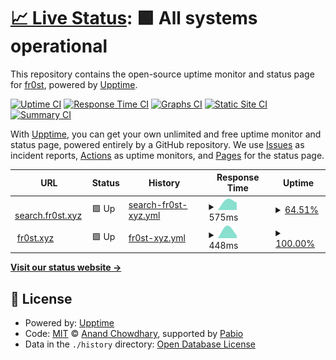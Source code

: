 # [📈 Live Status](https://status.fr0st.xyz): <!--live status--> **🟩 All systems operational**

This repository contains the open-source uptime monitor and status page for [fr0st](https://fr0st.xyz), powered by [Upptime](https://github.com/upptime/upptime).

[![Uptime CI](https://github.com/fr0st-iwnl/status.fr0st.xyz/workflows/Uptime%20CI/badge.svg)](https://github.com/fr0st-iwnl/status.fr0st.xyz/actions?query=workflow%3A%22Uptime+CI%22)
[![Response Time CI](https://github.com/fr0st-iwnl/status.fr0st.xyz/workflows/Response%20Time%20CI/badge.svg)](https://github.com/fr0st-iwnl/status.fr0st.xyz/actions?query=workflow%3A%22Response+Time+CI%22)
[![Graphs CI](https://github.com/fr0st-iwnl/status.fr0st.xyz/workflows/Graphs%20CI/badge.svg)](https://github.com/fr0st-iwnl/status.fr0st.xyz/actions?query=workflow%3A%22Graphs+CI%22)
[![Static Site CI](https://github.com/fr0st-iwnl/status.fr0st.xyz/workflows/Static%20Site%20CI/badge.svg)](https://github.com/fr0st-iwnl/status.fr0st.xyz/actions?query=workflow%3A%22Static+Site+CI%22)
[![Summary CI](https://github.com/fr0st-iwnl/status.fr0st.xyz/workflows/Summary%20CI/badge.svg)](https://github.com/fr0st-iwnl/status.fr0st.xyz/actions?query=workflow%3A%22Summary+CI%22)

With [Upptime](https://upptime.js.org), you can get your own unlimited and free uptime monitor and status page, powered entirely by a GitHub repository. We use [Issues](https://github.com/fr0st-iwnl/status.fr0st.xyz/issues) as incident reports, [Actions](https://github.com/fr0st-iwnl/status.fr0st.xyz/actions) as uptime monitors, and [Pages](https://status.fr0st.xyz) for the status page.

<!--start: status pages-->
<!-- This summary is generated by Upptime (https://github.com/upptime/upptime) -->
<!-- Do not edit this manually, your changes will be overwritten -->
<!-- prettier-ignore -->
| URL | Status | History | Response Time | Uptime |
| --- | ------ | ------- | ------------- | ------ |
| <img alt="" src="https://icons.duckduckgo.com/ip3/search.fr0st.xyz.ico" height="13"> [search.fr0st.xyz](https://search.fr0st.xyz/) | 🟩 Up | [search-fr0st-xyz.yml](https://github.com/fr0st-iwnl/status.fr0st.xyz/commits/HEAD/history/search-fr0st-xyz.yml) | <details><summary><img alt="Response time graph" src="./graphs/search-fr0st-xyz/response-time-week.png" height="20"> 575ms</summary><br><a href="https://status.fr0st.xyz/history/search-fr0st-xyz"><img alt="Response time 575" src="https://img.shields.io/endpoint?url=https%3A%2F%2Fraw.githubusercontent.com%2Ffr0st-iwnl%2Fstatus.fr0st.xyz%2FHEAD%2Fapi%2Fsearch-fr0st-xyz%2Fresponse-time.json"></a><br><a href="https://status.fr0st.xyz/history/search-fr0st-xyz"><img alt="24-hour response time 575" src="https://img.shields.io/endpoint?url=https%3A%2F%2Fraw.githubusercontent.com%2Ffr0st-iwnl%2Fstatus.fr0st.xyz%2FHEAD%2Fapi%2Fsearch-fr0st-xyz%2Fresponse-time-day.json"></a><br><a href="https://status.fr0st.xyz/history/search-fr0st-xyz"><img alt="7-day response time 575" src="https://img.shields.io/endpoint?url=https%3A%2F%2Fraw.githubusercontent.com%2Ffr0st-iwnl%2Fstatus.fr0st.xyz%2FHEAD%2Fapi%2Fsearch-fr0st-xyz%2Fresponse-time-week.json"></a><br><a href="https://status.fr0st.xyz/history/search-fr0st-xyz"><img alt="30-day response time 575" src="https://img.shields.io/endpoint?url=https%3A%2F%2Fraw.githubusercontent.com%2Ffr0st-iwnl%2Fstatus.fr0st.xyz%2FHEAD%2Fapi%2Fsearch-fr0st-xyz%2Fresponse-time-month.json"></a><br><a href="https://status.fr0st.xyz/history/search-fr0st-xyz"><img alt="1-year response time 575" src="https://img.shields.io/endpoint?url=https%3A%2F%2Fraw.githubusercontent.com%2Ffr0st-iwnl%2Fstatus.fr0st.xyz%2FHEAD%2Fapi%2Fsearch-fr0st-xyz%2Fresponse-time-year.json"></a></details> | <details><summary><a href="https://status.fr0st.xyz/history/search-fr0st-xyz">64.51%</a></summary><a href="https://status.fr0st.xyz/history/search-fr0st-xyz"><img alt="All-time uptime 64.51%" src="https://img.shields.io/endpoint?url=https%3A%2F%2Fraw.githubusercontent.com%2Ffr0st-iwnl%2Fstatus.fr0st.xyz%2FHEAD%2Fapi%2Fsearch-fr0st-xyz%2Fuptime.json"></a><br><a href="https://status.fr0st.xyz/history/search-fr0st-xyz"><img alt="24-hour uptime 64.51%" src="https://img.shields.io/endpoint?url=https%3A%2F%2Fraw.githubusercontent.com%2Ffr0st-iwnl%2Fstatus.fr0st.xyz%2FHEAD%2Fapi%2Fsearch-fr0st-xyz%2Fuptime-day.json"></a><br><a href="https://status.fr0st.xyz/history/search-fr0st-xyz"><img alt="7-day uptime 64.51%" src="https://img.shields.io/endpoint?url=https%3A%2F%2Fraw.githubusercontent.com%2Ffr0st-iwnl%2Fstatus.fr0st.xyz%2FHEAD%2Fapi%2Fsearch-fr0st-xyz%2Fuptime-week.json"></a><br><a href="https://status.fr0st.xyz/history/search-fr0st-xyz"><img alt="30-day uptime 64.51%" src="https://img.shields.io/endpoint?url=https%3A%2F%2Fraw.githubusercontent.com%2Ffr0st-iwnl%2Fstatus.fr0st.xyz%2FHEAD%2Fapi%2Fsearch-fr0st-xyz%2Fuptime-month.json"></a><br><a href="https://status.fr0st.xyz/history/search-fr0st-xyz"><img alt="1-year uptime 64.51%" src="https://img.shields.io/endpoint?url=https%3A%2F%2Fraw.githubusercontent.com%2Ffr0st-iwnl%2Fstatus.fr0st.xyz%2FHEAD%2Fapi%2Fsearch-fr0st-xyz%2Fuptime-year.json"></a></details>
| <img alt="" src="https://icons.duckduckgo.com/ip3/fr0st.xyz.ico" height="13"> [fr0st.xyz](https://fr0st.xyz/) | 🟩 Up | [fr0st-xyz.yml](https://github.com/fr0st-iwnl/status.fr0st.xyz/commits/HEAD/history/fr0st-xyz.yml) | <details><summary><img alt="Response time graph" src="./graphs/fr0st-xyz/response-time-week.png" height="20"> 448ms</summary><br><a href="https://status.fr0st.xyz/history/fr0st-xyz"><img alt="Response time 448" src="https://img.shields.io/endpoint?url=https%3A%2F%2Fraw.githubusercontent.com%2Ffr0st-iwnl%2Fstatus.fr0st.xyz%2FHEAD%2Fapi%2Ffr0st-xyz%2Fresponse-time.json"></a><br><a href="https://status.fr0st.xyz/history/fr0st-xyz"><img alt="24-hour response time 448" src="https://img.shields.io/endpoint?url=https%3A%2F%2Fraw.githubusercontent.com%2Ffr0st-iwnl%2Fstatus.fr0st.xyz%2FHEAD%2Fapi%2Ffr0st-xyz%2Fresponse-time-day.json"></a><br><a href="https://status.fr0st.xyz/history/fr0st-xyz"><img alt="7-day response time 448" src="https://img.shields.io/endpoint?url=https%3A%2F%2Fraw.githubusercontent.com%2Ffr0st-iwnl%2Fstatus.fr0st.xyz%2FHEAD%2Fapi%2Ffr0st-xyz%2Fresponse-time-week.json"></a><br><a href="https://status.fr0st.xyz/history/fr0st-xyz"><img alt="30-day response time 448" src="https://img.shields.io/endpoint?url=https%3A%2F%2Fraw.githubusercontent.com%2Ffr0st-iwnl%2Fstatus.fr0st.xyz%2FHEAD%2Fapi%2Ffr0st-xyz%2Fresponse-time-month.json"></a><br><a href="https://status.fr0st.xyz/history/fr0st-xyz"><img alt="1-year response time 448" src="https://img.shields.io/endpoint?url=https%3A%2F%2Fraw.githubusercontent.com%2Ffr0st-iwnl%2Fstatus.fr0st.xyz%2FHEAD%2Fapi%2Ffr0st-xyz%2Fresponse-time-year.json"></a></details> | <details><summary><a href="https://status.fr0st.xyz/history/fr0st-xyz">100.00%</a></summary><a href="https://status.fr0st.xyz/history/fr0st-xyz"><img alt="All-time uptime 100.00%" src="https://img.shields.io/endpoint?url=https%3A%2F%2Fraw.githubusercontent.com%2Ffr0st-iwnl%2Fstatus.fr0st.xyz%2FHEAD%2Fapi%2Ffr0st-xyz%2Fuptime.json"></a><br><a href="https://status.fr0st.xyz/history/fr0st-xyz"><img alt="24-hour uptime 100.00%" src="https://img.shields.io/endpoint?url=https%3A%2F%2Fraw.githubusercontent.com%2Ffr0st-iwnl%2Fstatus.fr0st.xyz%2FHEAD%2Fapi%2Ffr0st-xyz%2Fuptime-day.json"></a><br><a href="https://status.fr0st.xyz/history/fr0st-xyz"><img alt="7-day uptime 100.00%" src="https://img.shields.io/endpoint?url=https%3A%2F%2Fraw.githubusercontent.com%2Ffr0st-iwnl%2Fstatus.fr0st.xyz%2FHEAD%2Fapi%2Ffr0st-xyz%2Fuptime-week.json"></a><br><a href="https://status.fr0st.xyz/history/fr0st-xyz"><img alt="30-day uptime 100.00%" src="https://img.shields.io/endpoint?url=https%3A%2F%2Fraw.githubusercontent.com%2Ffr0st-iwnl%2Fstatus.fr0st.xyz%2FHEAD%2Fapi%2Ffr0st-xyz%2Fuptime-month.json"></a><br><a href="https://status.fr0st.xyz/history/fr0st-xyz"><img alt="1-year uptime 100.00%" src="https://img.shields.io/endpoint?url=https%3A%2F%2Fraw.githubusercontent.com%2Ffr0st-iwnl%2Fstatus.fr0st.xyz%2FHEAD%2Fapi%2Ffr0st-xyz%2Fuptime-year.json"></a></details>

<!--end: status pages-->

[**Visit our status website →**](https://status.fr0st.xyz)

## 📄 License

- Powered by: [Upptime](https://github.com/upptime/upptime)
- Code: [MIT](./LICENSE) © [Anand Chowdhary](https://anandchowdhary.com), supported by [Pabio](https://pabio.com)
- Data in the `./history` directory: [Open Database License](https://opendatacommons.org/licenses/odbl/1-0/)
